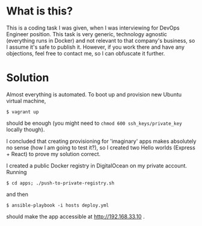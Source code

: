 # What is this?

This is a coding task I was given, when I was interviewing for DevOps Engineer position. This task is very generic, technology agnostic (everything runs in Docker) and not relevant to that company's business, so I assume it's safe to publish it. However, if you work there and have any objections, feel free to contact me, so I can obfuscate it further.

# Solution

Almost everything is automated. To boot up and provision new Ubuntu virtual machine,

```
$ vagrant up
```

should be enough (you might need to `chmod 600 ssh_keys/private_key` locally though).

I concluded that creating provisioning for 'imaginary' apps makes absolutely no sense (how I am going to test it?), so I created two Hello worlds (Express + React) to prove my solution correct.

I created a public Docker registry in DigitalOcean on my private account. Running

```
$ cd apps; ./push-to-private-registry.sh
```

and then

```
$ ansible-playbook -i hosts deploy.yml
```

should make the app accessible at http://192.168.33.10 .


